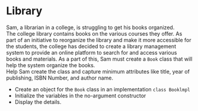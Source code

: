 # Library

Sam, a librarian in a college, is struggling to get his books organized.\
The college library contains books on the various courses they offer. As part of an initiative to reorganize the library and make it more accessible for the students, the college has decided to create a library management system to provide an online platform to search for and access various books and materials. As a part of this, Sam must create a `Book` class that will help the system organize the books.\
Help Sam create the class and capture minimum attributes like title, year of publishing, ISBN Number, and author name.

- Create an object for the `Book` class in an implementation `class Booklmpl`
- Initialize the variables in the no-argument constructor
- Display the details.
